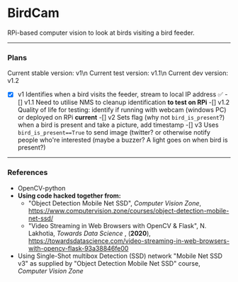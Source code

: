 # BirdCam #
RPi-based computer vision to look at birds visiting a bird feeder.
- - - -
### Plans ###

Current stable version: v1\n
Current test version: v1.1\n
Current dev version: v1.2

-[x] v1 Identifies when a bird visits the feeder, stream to local IP address :white_check_mark:
	-[] v1.1 Need to utilise NMS to cleanup identification __to test on RPi__
	-[] v1.2 Quality of life for testing: identify if running with webcam (windows PC) or deployed on RPi __current__
-[] v2 Sets flag (why not `bird_is_present`?) when a bird is present and take a picture, add timestamp
-[] v3 Uses `bird_is_present==True` to send image (twitter?  or otherwise notify people who're interested (maybe a buzzer? A light goes on when bird is present?)

- - - -

### References ###
* OpenCV-python
* __Using code hacked together from:__
	* "Object Detection Mobile Net SSD", *Computer Vision Zone*, <https://www.computervision.zone/courses/object-detection-mobile-net-ssd/>
	* "Video Streaming in Web Browsers with OpenCV & Flask", N. Lakhotia, _Towards Data Science_ , (**2020**), <https://towardsdatascience.com/video-streaming-in-web-browsers-with-opencv-flask-93a38846fe00>
* Using Single-Shot multibox Detection (SSD) network "Mobile Net SSD v3" as supplied by "Object Detection Mobile Net SSD" course, *Computer Vision Zone*
